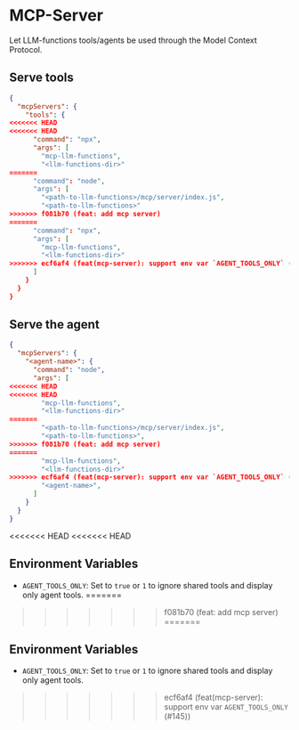 # MCP-Server

Let LLM-functions tools/agents be used through the Model Context Protocol.

## Serve tools

```json
{
  "mcpServers": {
    "tools": {
<<<<<<< HEAD
<<<<<<< HEAD
      "command": "npx",
      "args": [
        "mcp-llm-functions",
        "<llm-functions-dir>"
=======
      "command": "node",
      "args": [
        "<path-to-llm-functions>/mcp/server/index.js",
        "<path-to-llm-functions>"
>>>>>>> f081b70 (feat: add mcp server)
=======
      "command": "npx",
      "args": [
        "mcp-llm-functions",
        "<llm-functions-dir>"
>>>>>>> ecf6af4 (feat(mcp-server): support env var `AGENT_TOOLS_ONLY` (#145))
      ]
    }
  }
}
```

## Serve the agent

```json
{
  "mcpServers": {
    "<agent-name>": {
      "command": "node",
      "args": [
<<<<<<< HEAD
<<<<<<< HEAD
        "mcp-llm-functions",
        "<llm-functions-dir>"
=======
        "<path-to-llm-functions>/mcp/server/index.js",
        "<path-to-llm-functions>",
>>>>>>> f081b70 (feat: add mcp server)
=======
        "mcp-llm-functions",
        "<llm-functions-dir>"
>>>>>>> ecf6af4 (feat(mcp-server): support env var `AGENT_TOOLS_ONLY` (#145))
        "<agent-name>",
      ]
    }
  }
}
```
<<<<<<< HEAD
<<<<<<< HEAD

## Environment Variables

- `AGENT_TOOLS_ONLY`: Set to `true` or `1` to ignore shared tools and display only agent tools.
=======
>>>>>>> f081b70 (feat: add mcp server)
=======

## Environment Variables

- `AGENT_TOOLS_ONLY`: Set to `true` or `1` to ignore shared tools and display only agent tools.
>>>>>>> ecf6af4 (feat(mcp-server): support env var `AGENT_TOOLS_ONLY` (#145))
